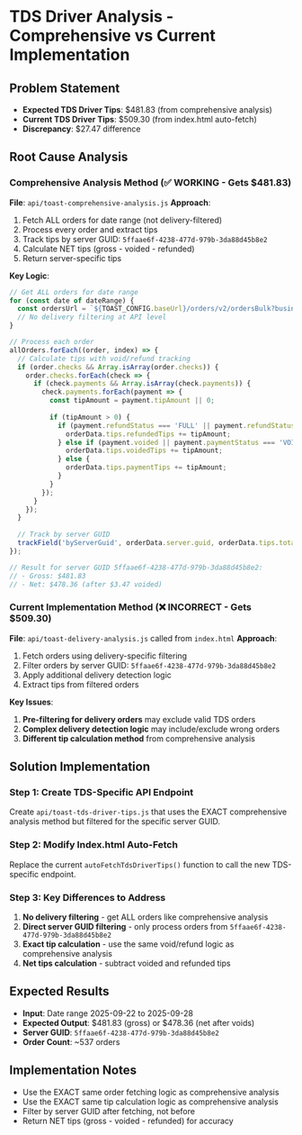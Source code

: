 # TDS Driver Analysis - Comprehensive vs Current Implementation

## Problem Statement
- **Expected TDS Driver Tips**: $481.83 (from comprehensive analysis)
- **Current TDS Driver Tips**: $509.30 (from index.html auto-fetch)
- **Discrepancy**: $27.47 difference

## Root Cause Analysis

### Comprehensive Analysis Method (✅ WORKING - Gets $481.83)
**File**: `api/toast-comprehensive-analysis.js`
**Approach**: 
1. Fetch ALL orders for date range (not delivery-filtered)
2. Process every order and extract tips
3. Track tips by server GUID: `5ffaae6f-4238-477d-979b-3da88d45b8e2`
4. Calculate NET tips (gross - voided - refunded)
5. Return server-specific tips

**Key Logic**:
```javascript
// Get ALL orders for date range
for (const date of dateRange) {
  const ordersUrl = `${TOAST_CONFIG.baseUrl}/orders/v2/ordersBulk?businessDate=${businessDate}&page=${page}&pageSize=${pageSize}`;
  // No delivery filtering at API level
}

// Process each order
allOrders.forEach((order, index) => {
  // Calculate tips with void/refund tracking
  if (order.checks && Array.isArray(order.checks)) {
    order.checks.forEach(check => {
      if (check.payments && Array.isArray(check.payments)) {
        check.payments.forEach(payment => {
          const tipAmount = payment.tipAmount || 0;
          
          if (tipAmount > 0) {
            if (payment.refundStatus === 'FULL' || payment.refundStatus === 'PARTIAL') {
              orderData.tips.refundedTips += tipAmount;
            } else if (payment.voided || payment.paymentStatus === 'VOIDED') {
              orderData.tips.voidedTips += tipAmount;
            } else {
              orderData.tips.paymentTips += tipAmount;
            }
          }
        });
      }
    });
  }
  
  // Track by server GUID
  trackField('byServerGuid', orderData.server.guid, orderData.tips.total);
});

// Result for server GUID 5ffaae6f-4238-477d-979b-3da88d45b8e2:
// - Gross: $481.83
// - Net: $478.36 (after $3.47 voided)
```

### Current Implementation Method (❌ INCORRECT - Gets $509.30)
**File**: `api/toast-delivery-analysis.js` called from `index.html`
**Approach**:
1. Fetch orders using delivery-specific filtering
2. Filter orders by server GUID: `5ffaae6f-4238-477d-979b-3da88d45b8e2`
3. Apply additional delivery detection logic
4. Extract tips from filtered orders

**Key Issues**:
1. **Pre-filtering for delivery orders** may exclude valid TDS orders
2. **Complex delivery detection logic** may include/exclude wrong orders
3. **Different tip calculation method** from comprehensive analysis

## Solution Implementation

### Step 1: Create TDS-Specific API Endpoint
Create `api/toast-tds-driver-tips.js` that uses the EXACT comprehensive analysis method but filtered for the specific server GUID.

### Step 2: Modify Index.html Auto-Fetch
Replace the current `autoFetchTdsDriverTips()` function to call the new TDS-specific endpoint.

### Step 3: Key Differences to Address
1. **No delivery filtering** - get ALL orders like comprehensive analysis
2. **Direct server GUID filtering** - only process orders from `5ffaae6f-4238-477d-979b-3da88d45b8e2`
3. **Exact tip calculation** - use the same void/refund logic as comprehensive analysis
4. **Net tips calculation** - subtract voided and refunded tips

## Expected Results
- **Input**: Date range 2025-09-22 to 2025-09-28
- **Expected Output**: $481.83 (gross) or $478.36 (net after voids)
- **Server GUID**: `5ffaae6f-4238-477d-979b-3da88d45b8e2`
- **Order Count**: ~537 orders

## Implementation Notes
- Use the EXACT same order fetching logic as comprehensive analysis
- Use the EXACT same tip calculation logic as comprehensive analysis  
- Filter by server GUID after fetching, not before
- Return NET tips (gross - voided - refunded) for accuracy